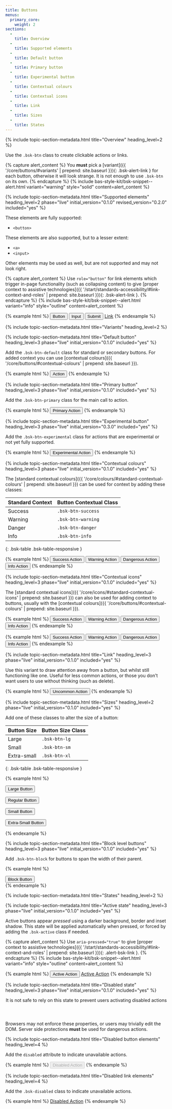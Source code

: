 ```yaml
---
title: Buttons
menus:
  primary_core:
    weight: 2
sections:
  -
    title: Overview
  -
    title: Supported elements
  -
    title: Default button
  -
    title: Primary button
  -
    title: Experimental button
  -
    title: Contextual colours
  -
    title: Contextual icons
  -
    title: Link
  -
    title: Sizes
  -
    title: States
---
```


{% include topic-section-metadata.html
  title="Overview"
  heading_level=2
%}

Use the `.bsk-btn` class to create clickable actions or links.

{% capture alert_content %}
You **must** pick a [variant]({{ '/core/buttons/#variants' | prepend: site.baseurl }}){: .bsk-alert-link } for each
button, otherwise it will look strange. It is not enough to use `.bsk-btn` on its own.
{% endcapture %}
{% include bas-style-kit/bsk-snippet--alert.html
  variant="warning"
  style="solid"
  content=alert_content
%}

{% include topic-section-metadata.html
  title="Supported elements"
  heading_level=2
  phase="live"
  initial_version="0.1.0"
  revised_version="0.2.0"
  included="yes"
%}

These elements are fully supported:

* <code>&lt;button&gt;</code>

These elements are also supported, but to a lesser extent:

* <code>&lt;a&gt;</code>
* <code>&lt;input&gt;</code>

Other elements may be used as well, but are not supported and may not look right.

{% capture alert_content %}
Use `role="button"` for link elements which trigger in-page functionality (such as collapsing
content) to give
[proper context to assistive technologies]({{ '/start/standards-accessibility/#link-context-and-roles' | prepend: site.baseurl }}){: .bsk-alert-link }.
{% endcapture %}
{% include bas-style-kit/bsk-snippet--alert.html
  variant="info"
  style="outline"
  content=alert_content
%}

{% example html %}
<button class="bsk-btn bsk-btn-default" type="submit">Button</button>
<input class="bsk-btn bsk-btn-default" type="button" value="Input">
<input class="bsk-btn bsk-btn-default" type="submit" value="Submit">
<a class="bsk-btn bsk-btn-default" href="#" role="button">Link</a>
{% endexample %}

{% include topic-section-metadata.html
  title="Variants"
  heading_level=2
%}

{% include topic-section-metadata.html
  title="Default button"
  heading_level=3
  phase="live"
  initial_version="0.1.0"
  included="yes"
%}

Add the `.bsk-btn-default` class for standard or secondary buttons. For added context you can use
[contextual colours]({{ '/core/buttons/#contextual-colours' | prepend: site.baseurl }}).

{% example html %}
<button class="bsk-btn bsk-btn-default" type="submit">Action</button>
{% endexample %}

{% include topic-section-metadata.html
  title="Primary button"
  heading_level=3
  phase="live"
  initial_version="0.1.0"
  included="yes"
%}

Add the `.bsk-btn-primary` class for the main call to action.

{% example html %}
<button class="bsk-btn bsk-btn-primary" type="submit">Primary Action</button>
{% endexample %}

{% include topic-section-metadata.html
  title="Experimental button"
  heading_level=3
  phase="live"
  initial_version="0.3.0"
  included="yes"
%}

Add the `.bsk-btn-experimental` class for actions that are experimental or not yet fully supported.

{% example html %}
<button class="bsk-btn bsk-btn-experimental" type="submit">Experimental Action</button>
{% endexample %}

{% include topic-section-metadata.html
  title="Contextual colours"
  heading_level=3
  phase="live"
  initial_version="0.1.0"
  included="yes"
%}

The [standard contextual colours]({{ '/core/colours/#standard-contextual-colours' | prepend: site.baseurl }}) can be
used for context by adding these classes:

| Standard Context | Button Contextual Class |
| ---------------- | ----------------------- |
| Success          | `.bsk-btn-success`      |
| Warning          | `.bsk-btn-warning`      |
| Danger           | `.bsk-btn-danger`       |
| Info             | `.bsk-btn-info`         |
{: .bsk-table .bsk-table-responsive }

{% example html %}
<button class="bsk-btn bsk-btn-success">Success Action</button>
<button class="bsk-btn bsk-btn-warning">Warning Action</button>
<button class="bsk-btn bsk-btn-danger">Dangerous Action</button>
<button class="bsk-btn bsk-btn-info">Info Action</button>
{% endexample %}

{% include topic-section-metadata.html
  title="Contextual icons"
  heading_level=3
  phase="live"
  initial_version="0.1.0"
  included="yes"
%}

The [standard contextual icons]({{ '/core/icons/#standard-contextual-icons' | prepend: site.baseurl }}) can also be
used for adding context to buttons, usually with the
[contextual colours]({{ '/core/buttons/#contextual-colours' | prepend: site.baseurl }}).

{% example html %}
<button class="bsk-btn bsk-btn-default"><i class="fa fa-fw fa-check" aria-hidden="true"></i> Success Action</button>
<button class="bsk-btn bsk-btn-default"><i class="fa fa-fw fa-exclamation-triangle" aria-hidden="true"></i> Warning Action</button>
<button class="bsk-btn bsk-btn-default"><i class="fa fa-fw fa-exclamation-circle" aria-hidden="true"></i> Dangerous Action</button>
<button class="bsk-btn bsk-btn-default"><i class="fa fa-fw fa-info" aria-hidden="true"></i> Info Action</button>
{% endexample %}

{% example html %}
<button class="bsk-btn bsk-btn-success"><i class="fa fa-fw fa-check" aria-hidden="true"></i> Success Action</button>
<button class="bsk-btn bsk-btn-warning"><i class="fa fa-fw fa-exclamation-triangle" aria-hidden="true"></i> Warning Action</button>
<button class="bsk-btn bsk-btn-danger"><i class="fa fa-fw fa-exclamation-circle" aria-hidden="true"></i> Dangerous Action</button>
<button class="bsk-btn bsk-btn-info"><i class="fa fa-fw fa-info" aria-hidden="true"></i> Info Action</button>
{% endexample %}

{% include topic-section-metadata.html
  title="Link"
  heading_level=3
  phase="live"
  initial_version="0.1.0"
  included="yes"
%}

Use this variant to draw attention away from a button, but whilst still functioning like one. Useful for less common
actions, or those you don't want users to use without thinking (such as delete).

{% example html %}
<button class="bsk-btn bsk-btn-link" type="submit">Uncommon Action</button>
{% endexample %}

{% include topic-section-metadata.html
  title="Sizes"
  heading_level=2
  phase="live"
  initial_version="0.1.0"
  included="yes"
%}

Add one of these classes to alter the size of a button:

| Button Size | Button Size Class     |
| ----------- | --------------------- |
| Large       | `.bsk-btn-lg`         |
| Small       | `.bsk-btn-sm`         |
| Extra-small | `.bsk-btn-xl`         |
{: .bsk-table .bsk-table-responsive }

{% example html %}
<p><button class="bsk-btn bsk-btn-default bsk-btn-lg">Large Button</button></p>
<p><button class="bsk-btn bsk-btn-default">Regular Button</button></p>
<p><button class="bsk-btn bsk-btn-default bsk-btn-sm">Small Button</button></p>
<p><button class="bsk-btn bsk-btn-default bsk-btn-xs">Extra-Small Button</button></p>
{% endexample %}

{% include topic-section-metadata.html
  title="Block level buttons"
  heading_level=3
  phase="live"
  initial_version="0.1.0"
  included="yes"
%}

Add `.bsk-btn-block` for buttons to span the width of their parent.

{% example html %}
<div class="bsk-row">
  <div class="bsk-col-12-md-6 bsk-col-12-md-offset-3">
    <button class="bsk-btn bsk-btn-default bsk-btn-block" type="submit">Block Button</button>
  </div>
</div>
{% endexample %}

{% include topic-section-metadata.html
  title="States"
  heading_level=2
%}

{% include topic-section-metadata.html
  title="Active state"
  heading_level=3
  phase="live"
  initial_version="0.1.0"
  included="yes"
%}

Active buttons appear *pressed* using a darker background, border and inset shadow. This state will be applied
automatically when pressed, or forced by adding the `.bsk-active` class if needed.

{% capture alert_content %}
Use `aria-pressed="true"` to give
[proper context to assistive technologies]({{ '/start/standards-accessibility/#link-context-and-roles' | prepend: site.baseurl }}){: .alert-bsk-link }.
{% endcapture %}
{% include bas-style-kit/bsk-snippet--alert.html
  variant="info"
  style="outline"
  content=alert_content
%}

{% example html %}
<button class="bsk-btn bsk-btn-default bsk-active">Active Action</button>
<a class="bsk-btn bsk-btn-default bsk-active" href="#" role="button">Active Action</a>
{% endexample %}

{% include topic-section-metadata.html
  title="Disabled state"
  heading_level=3
  phase="live"
  initial_version="0.1.0"
  included="yes"
%}

<div class="bsk-alert bsk-alert-solid bsk-alert-danger bsk-alert-block bsk-alert-icon">
  <header class="bsk-alert-heading">
    <div class="bsk-h4">
      <i class="fa fa-fw fa-exclamation-circle bsk-alert-icon"></i>
      It is not safe to rely on this state to prevent users activating disabled actions
    </div>
  </header>
  <p>Browsers may not enforce these properties, or users may trivially edit the DOM. Server side protections
   <strong>must</strong> be used for dangerous actions.</p>
</div>

{% include topic-section-metadata.html
  title="Disabled button elements"
  heading_level=4
%}

Add the `disabled` attribute to indicate unavailable actions.

{% example html %}
<button class="bsk-btn bsk-btn-default" disabled>Disabled Action</button>
{% endexample %}

{% include topic-section-metadata.html
  title="Disabled link elements"
  heading_level=4
%}

Add the `.bsk-disabled` class to indicate unavailable actions.

{% example html %}
<a class="bsk-btn bsk-btn-default bsk-disabled" href="#" role="button">Disabled Action</a>
{% endexample %}
